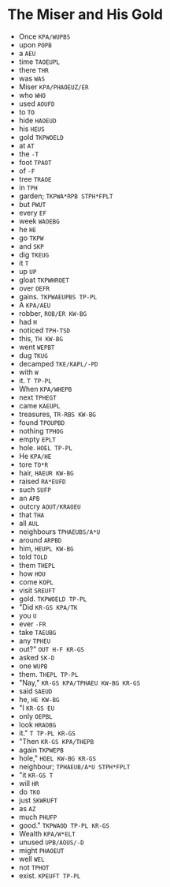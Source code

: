 # The Miser and His Gold

* Once `KPA/WUPBS`
* upon `POPB`
* a `AEU`
* time `TAOEUPL`
* there `THR`
* was `WAS`
* Miser `KPA/PHAOEUZ/ER`
* who `WHO`
* used `AOUFD`
* to `TO`
* hide `HAOEUD`
* his `HEUS`
* gold `TKPWOELD`
* at `AT`
* the `-T`
* foot `TPAOT`
* of `-F`
* tree `TRAOE`
* in `TPH`
* garden; `TKPWA*RPB STPH*FPLT`
* but `PWUT`
* every `EF`
* week `WAOEBG`
* he `HE`
* go `TKPW`
* and `SKP`
* dig `TKEUG`
* it `T`
* up `UP`
* gloat `TKPWHROET`
* over `OEFR`
* gains. `TKPWAEUPBS TP-PL`
* A `KPA/AEU`
* robber, `ROB/ER KW-BG`
* had `H`
* noticed `TPH-TSD`
* this, `TH KW-BG`
* went `WEPBT`
* dug `TKUG`
* decamped `TKE/KAPL/-PD`
* with `W`
* it. `T TP-PL`
* When `KPA/WHEPB`
* next `TPHEGT`
* came `KAEUPL`
* treasures, `TR-RBS KW-BG`
* found `TPOUPBD`
* nothing `TPHOG`
* empty `EPLT`
* hole. `HOEL TP-PL`
* He `KPA/HE`
* tore `TO*R`
* hair, `HAEUR KW-BG`
* raised `RA*EUFD`
* such `SUFP`
* an `APB`
* outcry `AOUT/KRAOEU`
* that `THA`
* all `AUL`
* neighbours `TPHAEUBS/A*U`
* around `ARPBD`
* him, `HEUPL KW-BG`
* told `TOLD`
* them `THEPL`
* how `HOU`
* come `KOPL`
* visit `SREUFT`
* gold. `TKPWOELD TP-PL`
* "Did `KR-GS KPA/TK`
* you `U`
* ever `-FR`
* take `TAEUBG`
* any `TPHEU`
* out?" `OUT H-F KR-GS`
* asked `SK-D`
* one `WUPB`
* them. `THEPL TP-PL`
* "Nay," `KR-GS KPA/TPHAEU KW-BG KR-GS`
* said `SAEUD`
* he, `HE KW-BG`
* "I `KR-GS EU`
* only `OEPBL`
* look `HRAOBG`
* it." `T TP-PL KR-GS`
* "Then `KR-GS KPA/THEPB`
* again `TKPWEPB`
* hole," `HOEL KW-BG KR-GS`
* neighbour; `TPHAEUB/A*U STPH*FPLT`
* "it `KR-GS T`
* will `HR`
* do `TKO`
* just `SKWRUFT`
* as `AZ`
* much `PHUFP`
* good." `TKPWAOD TP-PL KR-GS`
* Wealth `KPA/W*ELT`
* unused `UPB/AOUS/-D`
* might `PHAOEUT`
* well `WEL`
* not `TPHOT`
* exist. `KPEUFT TP-PL`
